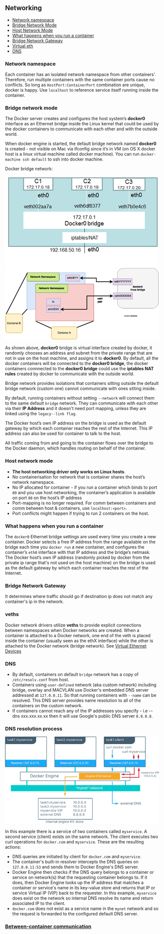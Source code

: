 ## Networking

- [Network namespace](#network-namespace)
- [Bridge Network Mode](#bridge-network-mode)
- [Host Network Mode](#host-network-mode)
- [What happens when you run a container](#what-happens-when-you-run-a-container)
- [Bridge Network Gateway](#bridge-network-gateway)
- [Virtual eth](#veths)
- [DNS](#dns)

### Network namespace

Each container has an isolated network namespace from other containers'. Therefore, run multiple containers with the same container ports cause no conflicts. So long as `HostPort:ContainerPort` combination are unique, docker is happy. Use `localhost` to reference service itself running inside the container.

### Bridge network mode

The Docker server creates and configures the host system’s **docker0** interface as an Ethernet bridge inside the Linux kernel that could be used by the docker containers to communicate with each other and with the outside world.

When docker engine is started, the default bridge network named **docker0** is created - not visible on Mac via ifconfig since it’s in VM (on OS X docker host is a linux virtual machine called docker machine). You can run `docker-machine ssh default` to ssh into docker machine.

Docker bridge network:

![docker-bridge-network-01](./docker-bridge-network-01.png)
![docker-bridge-network-02](./docker-bridge-network-02.png)

As shown above, **docker0** bridge is virtual interface created by docker, it randomly chooses an address and subnet from the private range that are not in use on the host machine, and assigns it to **docker0**. By default, all the docker containers will be connected to the **docker0 bridge**, the docker containers connnected to the **docker0 bridge** could use the **iptables NAT rules** created by docker to communicate with the outside world.

Bridge network provides isolations that containers sitting outside the default bridge network (custom one) cannot communicate with ones sitting inside.

By default, running containers without setting `--network` will connect them to the same default `bridge` network. They can communicate with each other via their **IP Address** and it doesn't need port mapping, unless they are linked using the `legacy--link flag`.

The Docker host’s own IP address on the bridge is used as the default gateway by which each container reaches the rest of the Internet. This IP address can also be used for container to talk to the host.

All traffic coming from and going to the container flows over the bridge to the Docker daemon, which handles routing on behalf of the container.

### Host network mode

- **The host networking driver only works on Linux hosts**.
- No containerisation for network that is container shares the host’s network namespace.
- No IP allocated for container - if you run a container which binds to port `80` and you use host networking, the container’s application is available on port `80` on the host’s IP address
- Port-mapping is no longer required. For comm between containers and comm between host & containers, use `localhost:<port>`.
- Port conflicts might happen if trying to run 2 containers on the host.

### What happens when you run a container

The `docker0` Ethernet bridge settings are used every time you create a new container. Docker selects a free IP address from the range available on the bridge each time you `docker run` a new container, and configures the container’s `eth0` interface with that IP address and the bridge’s netmask. The Docker host’s own IP address (randomly picked by docker from the private ip range that's not used on the host machine) on the bridge is used as the default gateway by which each container reaches the rest of the Internet.

### Bridge Network Gateway

It determines where traffic should go if destination ip does not match any container's ip in the network.

### veths

Docker network drivers utilize **veths** to provide explicit connections between namespaces when Docker networks are created. When a container is attached to a Docker network, one end of the veth is placed inside the container (usually seen as the ethX interface) while the other is attached to the Docker network (bridge network). See [Virtual Ethernet Devices](https://github.com/DavidHe1127/Mr.He_HandBook/blob/master/cloud/linux.md#networking)

### DNS

- By default, containers on default `bridge` network has a copy of `/etc/resolv.conf` from host.
- Containers using `user-defined` network (aka custom network) including bridge, overlay and MACVLAN use Docker's embedded DNS server addressed at `127.0.0.11`. So that running containers with `--name` can be resolved.
This DNS server provides name resolution to all of the containers on the custom network.
- If containers cannot reach any of the IP addresses you specify - i.e --dns xxx.xxx.xx.xx then it will use Google's public DNS server `8.8.8.8`.

### DNS resolution process

![dns](./docker-dns.png)

In this example there is a service of two containers called `myservice`. A second service (client) exists on the same network. The client executes two curl operations for `docker.com` and `myservice`. These are the resulting actions:

- DNS queries are initiated by client for `docker.com` and `myservice`.
- The container's built-in resolver intercepts the DNS queries on `127.0.0.11:53` and sends them to Docker Engine's DNS server.
- Docker Engine then checks if the DNS query belongs to a container or service on network(s) that the requesting container belongs to. If it does, then Docker Engine looks up the IP address that matches a container or service's name in its key-value store and returns that IP or service Virtual IP (VIP) back to the requester. In this example, `myservice` does exist on the network so internal DNS resolve its name and return associated IP to the client.
- `docker.com` does not exist as a service name in the `mynet` network and so the request is forwarded to the configured default DNS server.

### [Between-container communication](https://www.jianshu.com/p/710f4bb5a1a6)
